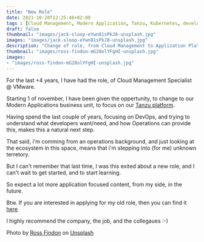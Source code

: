 ```yaml
---
title: "New Role"
date: 2021-10-20T12:25:48+02:00
tags : [Cloud Management, Modern Application, Tanzu, Kubernetes, developers]
draft: false
thumbnail: "images/jack-sloop-eYwn81sPkJ8-unsplash.jpg"
images: "images/jack-sloop-eYwn81sPkJ8-unsplash.jpg"
description: "Change of role, from Cloud Management to Applization Platform Tanzu"
thumbnail: "images/ross-findon-mG28olYFgHI-unsplash.jpg"
images: 
- "images/ross-findon-mG28olYFgHI-unsplash.jpg"
---
```

For the last +4 years, I have had the role, of Cloud Management Specialist @ VMware.

Starting 1 of november, I have been given the oppertunity, to change to our Modern Applications business unit, to focus on our [Tanzu platform](https://tanzu.vmware.com/tanzu).

Having spend the last couple of years, focusing on DevOps, and trying to understand what developers want/need, and how Operations can provide this, makes this a natural next step.

That said, i'm comming from an operations background, and just looking at the ecosystem in this space, means that i'm stepping into (for me) unknown terretory. 

But I can't remember that last time, I was this exited about a new role, and I can't wait to get started, and to start learning. 

So expect a lot more application focused content, from my side, in the future. 

Btw. If you are interested in applying for my old role, then you can find it [here](https://www.linkedin.com/jobs/view/2751104475/?trk=eml-sjr-top-apply-cta&midToken=AQG1TdqRdNZw2Q&midSig=1bPXVPT9kZLpY1&trkEmail=eml-email_jobs_saved_job_reminder_01-null-0-mercado_redesign-null-4know%7Ekuztsuso%7E9d-null-jobs%7Eview)

I highly recommend the company, the job, and the collegaues :-) 


Photo by <a href="https://unsplash.com/@rossf?utm_source=unsplash&utm_medium=referral&utm_content=creditCopyText">Ross Findon</a> on <a href="https://unsplash.com/s/photos/change?utm_source=unsplash&utm_medium=referral&utm_content=creditCopyText">Unsplash</a>
  